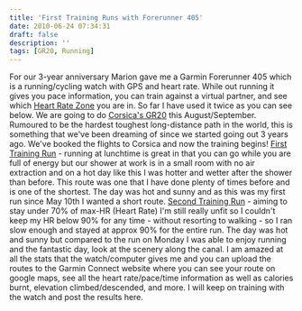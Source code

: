 ```yaml
---
title: 'First Training Runs with Forerunner 405'
date: 2010-06-24 07:34:31
draft: false
description: ''
tags: [GR20, Running]
---
```


For our 3-year anniversary Marion gave me a Garmin Forerunner 405 which is a running/cycling watch with GPS and heart rate. While out running it gives you pace information, you can train against a virtual partner, and see which [Heart Rate Zone](http://www.brianmac.co.uk/hrm1.htm "Heart Rate Zones Explained") you are in. So far I have used it twice as you can see below. We are going to do [Corsica's GR20](http://en.wikipedia.org/wiki/GR20 "GR20 - Corsica") this August/September. Rumoured to be the hardest toughest long-distance path in the world, this is something that we've been dreaming of since we started going out 3 years ago. We've booked the flights to Corsica and now the training begins! [First Training Run](http://connect.garmin.com/activity/37915229 "[Canal - Weir]") - running at lunchtime is great in that you can go while you are full of energy but our shower at work is in a small room with no air extraction and on a hot day like this I was hotter and wetter after the shower than before. This route was one that I have done plenty of times before and is one of the shortest. The day was hot and sunny and as this was my first run since May 10th I wanted a short route. [Second Training Run](http://connect.garmin.com/activity/37915226 "[Canal - Second Power Lines]") - aiming to stay under 70% of max-HR (Heart Rate) I'm still really unfit so I couldn't keep my HR below 90% for any time - without resorting to walking - so I ran slow enough and stayed at approx 90% for the entire run. The day was hot and sunny but compared to the run on Monday I was able to enjoy running and the fantastic day, look at the scenery along the canal. I am amazed at all the stats that the watch/computer gives me and you can upload the routes to the Garmin Connect website where you can see your route on google maps, see all the heart rate/pace/time information as well as calories burnt, elevation climbed/descended, and more. I will keep on training with the watch and post the results here.
